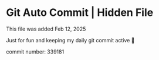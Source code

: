 # Git Auto Commit | Hidden File

This file was added Feb 12, 2025

Just for fun and keeping my daily git commit active 🤪

commit number: 339181
